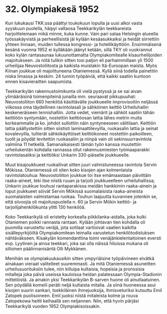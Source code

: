 


    
# 32. Olympiakesä 1952

Kun lukukausi TKK:ssa päättyi toukokuun lopulla ja uusi alkoi vasta syyskuun puolella, häipyi 
valtaosa Teekkarikylän teekkareista harjoittelemaan mikä minne, kuka kunne. Vain pari sataa 
Helsingin alueella työssakäyvistä ja perheellisistä jäi kylään kesäasukkaiksi ja heidät siirrettiin yhteen 
linnaan, muiden tullessa kongressi- ja hotellikäyttöön. Ensimmäisenä kesänä vuonna 1952 ei kylläkään 
jäänyt ketään, sillä TKY oli vuokrannut koko kylän rantasaunaa lukuunottamatta Olympiakomitealle 
kisaurheilijoiden majoitukseen. Ja niitä tulikin sitten tosi paljon eli parhaimmillaan yli 1500 urheilijaa 
Neuvostoliitosta ja kaikista muistakin Itä-Euroopan maista. Myös Kiinan joukkue oli majoittuneena 
Otaniemessä. Kyllä siinä todella painettiin niska limassa ja keskim. 24 tunnin työpäiviä, että kaikki 
saatiin kuntoon ennen kisavieraitten saapumista.

Teekkarikylän rakennustoimikunta oli vielä pystyssä ja se sai aivan ylimääräisinä toimenpiteinä 
junailla mm. seuraavat pikkupuuhat: Neuvostoliiton 660 henkilöä käsittävälle joukkueelle 
improvisoitiin neljässä viikossa oma täydellinen ravintolasali ja sähköinen keittiö Urheiluhallin 
keskeneräiseen tennishalliin. Jotta vedet, viemärit ja sähköt saatiin tähän keittiöön syntymään, 
nostettiin keittiöosan lattia lähes metrin muita korkeammalle ja ko. johdot sullottiin näin syntyneeseen 
välitilaan. Keittiön lattia päällystettiin sitten siististi laminaattilevyilla, ruokasalin lattia ja seinat 
kovalevyilla, tuliterät sähkökäyttöiset keittiökoneet nostettiin paikoilleen, tuolit ja pöydät levitettiin 
ruokasaliin ja niinpä vain oli sekinsuurravintola valmiina 11 hetkellä. Samanaikaisesti tämän työn 
kanssa muutettiin urheilukentän kohdalla rannassa ollut rakennusmiesten työmaaparakki 
ravintolasaliksi ja keittiöksi Unkarin 330-päiselle joukkueelle.

Muut kisajoukkueet ruokailivat sitten juuri valmistuneessa ravintola Servin Mökissa. Otaniemessä oli 
siten koko kisojen ajan kolmenlaista ravintolatouhua: Neuvostoliiton joukkue toi itse emämaastaan 
päivittäin raaka-aineet, teki itse niistä ruuan ja tarjoili joukkueelleen urheiluhallissa; Unkarin joukkue 
touhusi rantaparakissa meidän hankkimin raaka-ainein ja loput joukkueet söivät Servin Mökissä 
suomalaisista raaka-aineista suomalaisten valmistamaa ruokaa. Touhun laajuutta kuvannee jotenkin se, 
että siivoojia oli majoituspuolella n. 60 ja Servin Mökin keittiö- ja tarjoilijahenkilökunta ylitti 130 
henkilöä.

Koko Teekkarikylä oli eristetty korkealla piikkilanka-aidalla, joka kulki Otaniemen poikki rannasta 
rantaan. Kylään johtavan tien kohdalla oli puomilla varustettu veräjä, jota sotilaat vartioivat vaatien 
kaikilta sisällepyrkijöiltä Olympiakomitean leimalla varustetun henkilötodistuksen nähtäväkseen. 
Kisakylän komendanttina toimi venäjänkielentaitoinen eversti evp. Lyytinen ja ainoa teekkari, joka sai 
olla näissä hiluissa mukana oli silloinen päälinnanisäntä Olli Mykkänen.

Menihän se olympiakuukausikin sitten ympyriäisine työpäivineen eivätkä ainakaan vieraat valitelleet 
suuremmasti. Ja mitä Otaniemessä asuneitten urheilusuorituksiin tulee, niin killuipa kultaisia, hopeisia 
ja pronssisia mitalleja joka päivä useissa kauloissa heidan palatessaan Olympia-Stadionin mittelöistä. 
Ja ainakin yksi Teekkarikylän B-sarven huone oli ainutlaatuinen. Sen pöydällä komeili peräti neljä 
kultaista mitalia. Ja siinä huoneessa asui kisojen suurin sankari, tsekkiläinen ihmejuoksija, 
ihmisveturiksi kutsuttu Emil Zatopek puolisoineen. Emil juoksi niistä mitaleista kolme ja rouva 
Zatopekowa heitti keihaallä sen neljannen. Niin, että hyvin pärjäsi Teekkarikylä vuoden 1952 
Olympiakisoissakin.
